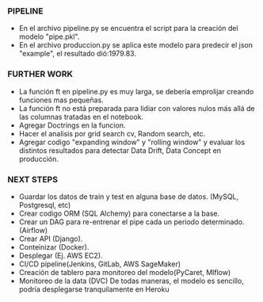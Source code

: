 ### PIPELINE

- En el archivo pipeline.py se encuentra el script para la creación del modelo "pipe.pkl".
- En el archivo produccion.py se aplica este modelo para predecir el json "example", el resultado dió:1979.83.

### FURTHER WORK

- La función ft en pipeline.py es muy larga, se debería emprolijar creando funciones mas pequeñas.
- La función ft no está preparada para lidiar con valores nulos más allá de las columnas tratadas en el notebook.
- Agregar Doctrings en la funcion.
- Hacer el analisis por grid search cv, Random search, etc.
- Agregar codigo "expanding window" y "rolling window" y evaluar los distintos resultados para detectar Data Drift, Data Concept en producción.

### NEXT STEPS

- Guardar los datos de train y test en alguna base de datos. (MySQL, Postgresql, etc)
- Crear codigo ORM (SQL Alchemy) para conectarse a la base.
- Crear un DAG para re-entrenar el pipe cada un periodo determinado.(Airflow)
- Crear API (Django).
- Conteinizar (Docker).
- Desplegar (Ej. AWS EC2). 
- CI/CD pipeline(Jenkins, GitLab, AWS SageMaker)
- Creación de tablero para monitoreo del modelo(PyCaret, Mlflow)
- Monitoreo de la data (DVC)
De todas maneras, el modelo es sencillo, podría desplegarse tranquilamente en Heroku
